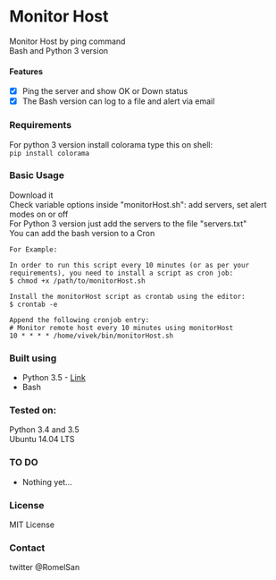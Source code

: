 # Monitor Host
Monitor Host by ping command    
Bash and Python 3 version    

#### Features
- [x] Ping the server and show OK or Down status
- [x] The Bash version can log to a file and alert via email

### Requirements
For python 3 version install colorama type this on shell:    
`pip install colorama`

### Basic Usage
Download it    
Check variable options inside "monitorHost.sh": add servers, set alert modes on or off    
For Python 3 version just add the servers to the file "servers.txt"    
You can add the bash version to a Cron     
```
For Example:

In order to run this script every 10 minutes (or as per your requirements), you need to install a script as cron job:
$ chmod +x /path/to/monitorHost.sh

Install the monitorHost script as crontab using the editor:
$ crontab -e

Append the following cronjob entry:
# Monitor remote host every 10 minutes using monitorHost
10 * * * * /home/vivek/bin/monitorHost.sh
```

### Built using
* Python 3.5 - [Link](https://www.python.org/)
* Bash

### Tested on:
Python 3.4 and 3.5    
Ubuntu 14.04 LTS

### TO DO
- Nothing yet...

### License
MIT License

### Contact
twitter @RomelSan